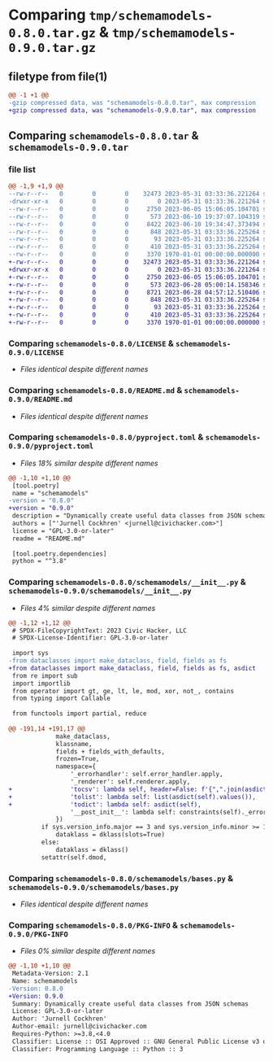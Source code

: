 # Comparing `tmp/schemamodels-0.8.0.tar.gz` & `tmp/schemamodels-0.9.0.tar.gz`

## filetype from file(1)

```diff
@@ -1 +1 @@
-gzip compressed data, was "schemamodels-0.8.0.tar", max compression
+gzip compressed data, was "schemamodels-0.9.0.tar", max compression
```

## Comparing `schemamodels-0.8.0.tar` & `schemamodels-0.9.0.tar`

### file list

```diff
@@ -1,9 +1,9 @@
--rw-r--r--   0        0        0    32473 2023-05-31 03:33:36.221264 schemamodels-0.8.0/LICENSE
-drwxr-xr-x   0        0        0        0 2023-05-31 03:33:36.221264 schemamodels-0.8.0/LICENSES/
--rw-r--r--   0        0        0     2750 2023-06-05 15:06:05.104701 schemamodels-0.8.0/README.md
--rw-r--r--   0        0        0      573 2023-06-10 19:37:07.104319 schemamodels-0.8.0/pyproject.toml
--rw-r--r--   0        0        0     8422 2023-06-10 19:34:47.373494 schemamodels-0.8.0/schemamodels/__init__.py
--rw-r--r--   0        0        0      848 2023-05-31 03:33:36.225264 schemamodels-0.8.0/schemamodels/bases.py
--rw-r--r--   0        0        0       93 2023-05-31 03:33:36.225264 schemamodels-0.8.0/schemamodels/dynamic.py
--rw-r--r--   0        0        0      410 2023-05-31 03:33:36.225264 schemamodels-0.8.0/schemamodels/exceptions.py
--rw-r--r--   0        0        0     3370 1970-01-01 00:00:00.000000 schemamodels-0.8.0/PKG-INFO
+-rw-r--r--   0        0        0    32473 2023-05-31 03:33:36.221264 schemamodels-0.9.0/LICENSE
+drwxr-xr-x   0        0        0        0 2023-05-31 03:33:36.221264 schemamodels-0.9.0/LICENSES/
+-rw-r--r--   0        0        0     2750 2023-06-05 15:06:05.104701 schemamodels-0.9.0/README.md
+-rw-r--r--   0        0        0      573 2023-06-28 05:00:14.158346 schemamodels-0.9.0/pyproject.toml
+-rw-r--r--   0        0        0     8721 2023-06-28 04:57:12.510406 schemamodels-0.9.0/schemamodels/__init__.py
+-rw-r--r--   0        0        0      848 2023-05-31 03:33:36.225264 schemamodels-0.9.0/schemamodels/bases.py
+-rw-r--r--   0        0        0       93 2023-05-31 03:33:36.225264 schemamodels-0.9.0/schemamodels/dynamic.py
+-rw-r--r--   0        0        0      410 2023-05-31 03:33:36.225264 schemamodels-0.9.0/schemamodels/exceptions.py
+-rw-r--r--   0        0        0     3370 1970-01-01 00:00:00.000000 schemamodels-0.9.0/PKG-INFO
```

### Comparing `schemamodels-0.8.0/LICENSE` & `schemamodels-0.9.0/LICENSE`

 * *Files identical despite different names*

### Comparing `schemamodels-0.8.0/README.md` & `schemamodels-0.9.0/README.md`

 * *Files identical despite different names*

### Comparing `schemamodels-0.8.0/pyproject.toml` & `schemamodels-0.9.0/pyproject.toml`

 * *Files 18% similar despite different names*

```diff
@@ -1,10 +1,10 @@
 [tool.poetry]
 name = "schemamodels"
-version = "0.8.0"
+version = "0.9.0"
 description = "Dynamically create useful data classes from JSON schemas"
 authors = ["'Jurnell Cockhren' <jurnell@civichacker.com>"]
 license = "GPL-3.0-or-later"
 readme = "README.md"
 
 [tool.poetry.dependencies]
 python = "^3.8"
```

### Comparing `schemamodels-0.8.0/schemamodels/__init__.py` & `schemamodels-0.9.0/schemamodels/__init__.py`

 * *Files 4% similar despite different names*

```diff
@@ -1,12 +1,12 @@
 # SPDX-FileCopyrightText: 2023 Civic Hacker, LLC
 # SPDX-License-Identifier: GPL-3.0-or-later
 
 import sys
-from dataclasses import make_dataclass, field, fields as fs
+from dataclasses import make_dataclass, field, fields as fs, asdict
 from re import sub
 import importlib
 from operator import gt, ge, lt, le, mod, xor, not_, contains
 from typing import Callable
 
 from functools import partial, reduce
 
@@ -191,14 +191,17 @@
             make_dataclass,
             klassname,
             fields + fields_with_defaults,
             frozen=True,
             namespace={
                 '_errorhandler': self.error_handler.apply,
                 '_renderer': self.renderer.apply,
+                'tocsv': lambda self, header=False: f'{",".join(asdict(self).keys())}\n{",".join(asdict(self).values())}' if header else ",".join(asdict(self).values()),
+                'tolist': lambda self: list(asdict(self).values()),
+                'todict': lambda self: asdict(self),
                 '__post_init__': lambda self: constraints(self)._errorhandler(self)._renderer(self)
             })
         if sys.version_info.major == 3 and sys.version_info.minor >= 10:
             dataklass = dklass(slots=True)
         else:
             dataklass = dklass()
         setattr(self.dmod,
```

### Comparing `schemamodels-0.8.0/schemamodels/bases.py` & `schemamodels-0.9.0/schemamodels/bases.py`

 * *Files identical despite different names*

### Comparing `schemamodels-0.8.0/PKG-INFO` & `schemamodels-0.9.0/PKG-INFO`

 * *Files 0% similar despite different names*

```diff
@@ -1,10 +1,10 @@
 Metadata-Version: 2.1
 Name: schemamodels
-Version: 0.8.0
+Version: 0.9.0
 Summary: Dynamically create useful data classes from JSON schemas
 License: GPL-3.0-or-later
 Author: 'Jurnell Cockhren'
 Author-email: jurnell@civichacker.com
 Requires-Python: >=3.8,<4.0
 Classifier: License :: OSI Approved :: GNU General Public License v3 or later (GPLv3+)
 Classifier: Programming Language :: Python :: 3
```

